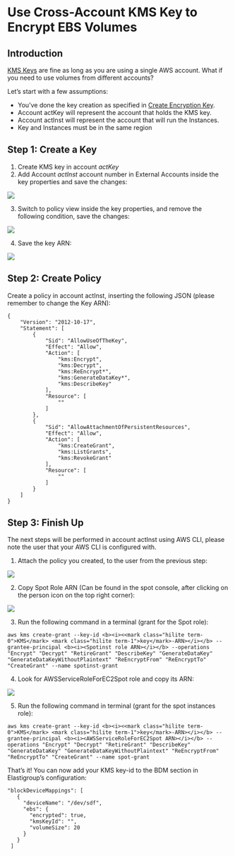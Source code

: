 # Use Cross-Account KMS Key to Encrypt EBS Volumes

## Introduction

[KMS Keys](elastigroup/tutorials/elastigroup-tasks/create-encryption-key) are fine as long as you are using a single AWS account. What if you need to use volumes from different accounts?

Let’s start with a few assumptions:

* You’ve done the key creation as specified in [Create Encryption Key](https://help.dev.spot.io/elastigroup/tutorials/elastigroup-tasks/create-encryption-key).
* Account actKey will represent the account that holds the KMS key.
* Account actInst will represent the account that will run the Instances.
* Key and Instances must be in the same region

## Step 1: Create a Key

1. Create KMS key in account *actKey*
2. Add Account *actInst* account number in External Accounts inside the key properties and save the changes:

<img src="/elastigroup/_media/use-cross-account-kms-key-to-encrypt-ebs-volumes_1.png" />

3. Switch to policy view inside the key properties, and remove the following condition, save the changes:

<img src="/elastigroup/_media/use-cross-account-kms-key-to-encrypt-ebs-volumes_2.png" />

4. Save the key ARN:

<img src="/elastigroup/_media/use-cross-account-kms-key-to-encrypt-ebs-volumes_3.png" />

## Step 2: Create Policy

Create a policy in account actInst, inserting the following JSON (please remember to change the Key ARN):

```
{
    "Version": "2012-10-17",
    "Statement": [
        {
            "Sid": "AllowUseOfTheKey",
            "Effect": "Allow",
            "Action": [
                "kms:Encrypt",
                "kms:Decrypt",
                "kms:ReEncrypt*",
                "kms:GenerateDataKey*",
                "kms:DescribeKey"
            ],
            "Resource": [
                ""
            ]
        },
        {
            "Sid": "AllowAttachmentOfPersistentResources",
            "Effect": "Allow",
            "Action": [
                "kms:CreateGrant",
                "kms:ListGrants",
                "kms:RevokeGrant"
            ],
            "Resource": [
                ""
            ]
        }
    ]
}

```

## Step 3: Finish Up

The next steps will be performed in account actInst using AWS CLI, please note the user that your AWS CLI is configured with.

1. Attach the policy you created, to the user from the previous step:

<img src="/elastigroup/_media/use-cross-account-kms-key-to-encrypt-ebs-volumes_4.png" />

2. Copy Spot Role ARN (Can be found in the spot console, after clicking on the person icon on the top right corner):

<img src="/elastigroup/_media/use-cross-account-kms-key-to-encrypt-ebs-volumes_5.png" />

3. Run the following command in a terminal (grant for the Spot role):

```
aws kms create-grant --key-id <b><i><<mark class="hilite term-0">KMS</mark> <mark class="hilite term-1">key</mark>-ARN></i></b> --grantee-principal <b><i><Spotinst role ARN></i></b> --operations "Encrypt" "Decrypt" "RetireGrant" "DescribeKey" "GenerateDataKey" "GenerateDataKeyWithoutPlaintext" "ReEncryptFrom" "ReEncryptTo" "CreateGrant" --name spotinst-grant

```

4. Look for AWSServiceRoleForEC2Spot role and copy its ARN:

<img src="/elastigroup/_media/use-cross-account-kms-key-to-encrypt-ebs-volumes_6.png" />

5. Run the following command in terminal (grant for the spot instances role):

```
aws kms create-grant --key-id <b><i><<mark class="hilite term-0">KMS</mark> <mark class="hilite term-1">key</mark>-ARN></i></b> --grantee-principal <b><i><AWSServiceRoleForEC2Spot ARN></i></b> --operations "Encrypt" "Decrypt" "RetireGrant" "DescribeKey" "GenerateDataKey" "GenerateDataKeyWithoutPlaintext" "ReEncryptFrom" "ReEncryptTo" "CreateGrant" --name spot-grant
```

That’s it! You can now add your KMS key-id to the BDM section in Elastigroup’s configuration:

 ```
 "blockDeviceMappings": [
    {
      "deviceName": "/dev/sdf",
      "ebs": {
        "encrypted": true,
        "kmsKeyId": "",
        "volumeSize": 20
      }
    }
  ]
  ```

